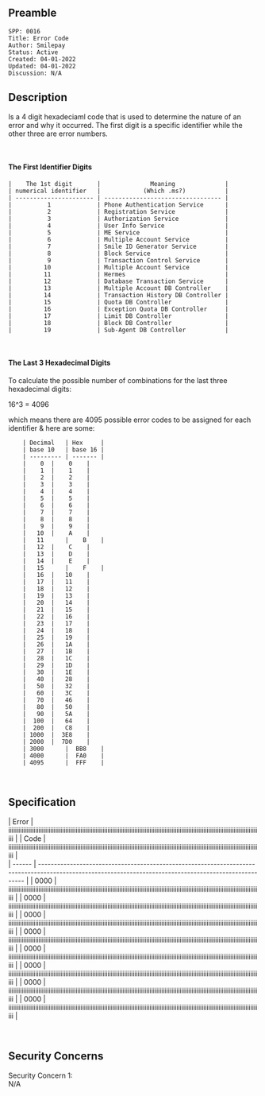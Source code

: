 ## Preamble

```
SPP: 0016
Title: Error Code
Author: Smilepay
Status: Active
Created: 04-01-2022
Updated: 04-01-2022
Discussion: N/A
```

## Description
Is a 4 digit hexadeciaml code that is used to determine the nature of an error and why it occurred. The first digit is a specific identifier while the other three are error numbers.

<br />

#### The First Identifier Digits
```
|    The 1st digit       |              Meaning              |
| numerical identifier   |            (Which .ms?)           |  
| ---------------------- | --------------------------------- |
|          1             | Phone Authentication Service      |
|          2             | Registration Service              |
|          3             | Authorization Service             |
|          4             | User Info Service                 |
|          5             | ME Service                        |
|          6             | Multiple Account Service          |
|          7             | Smile ID Generator Service        |
|          8             | Block Service                     |
|          9             | Transaction Control Service       |
|         10             | Multiple Account Service          |
|         11             | Hermes                            |
|         12             | Database Transaction Service      |
|         13             | Multiple Account DB Controller    |
|         14             | Transaction History DB Controller |
|         15             | Quota DB Controller               |
|         16             | Exception Quota DB Controller     |
|         17             | Limit DB Controller               |
|         18             | Block DB Controller               |
|         19             | Sub-Agent DB Controller           |    
```

<br />

#### The Last 3 Hexadecimal Digits
To calculate the possible number of combinations for the last three hexadecimal digits: <br /> 

16^3 = 4096
                   
which means there are 4095 possible error codes to be assigned for each identifier & here are some:
``` 
    | Decimal   | Hex     | 
    | base 10   | base 16 |
    | --------- | ------- |
    |    0	|    0    |
    |    1	|    1    |
    |    2	|    2    |
    |    3	|    3    |
    |    4	|    4    |
    |    5	|    5    |
    |    6	|    6    |
    |    7	|    7    |
    |    8	|    8    |
    |    9	|    9    |
    |   10	|    A    |
    |   11      |    B    |
    |   12	|    C    |
    |   13	|    D    |
    |   14	|    E    |
    |   15      |    F    |
    |   16	|   10    |
    |   17	|   11    |
    |   18	|   12    |
    |   19	|   13    |
    |   20	|   14    |
    |   21	|   15    |
    |   22	|   16    |
    |   23	|   17    |
    |   24	|   18    |
    |   25	|   19    |
    |   26	|   1A    |
    |   27	|   1B    |
    |   28	|   1C    |
    |   29	|   1D    |
    |   30	|   1E    |
    |   40	|   28    |
    |   50	|   32    |
    |   60	|   3C    |
    |   70	|   46    |
    |   80	|   50    |
    |   90	|   5A    |
    |  100	|   64    |
    |  200	|   C8    |
    | 1000	|  3E8    |
    | 2000	|  7D0    |
    | 3000      |  BB8    |
    | 4000      |  FA0    |
    | 4095      |  FFF    |
```

<br />

## Specification

|  Error | iiiiiiiiiiiiiiiiiiiiiiiiiiiiiiiiiiiiiiiiiiiiiiiiiiiiiiiiiiiiiiiiiiiiiiiiiiiiiiiiiiiiiiiiiiiiiiiiiiiiiiiiiiiiiiiiiiiiiiiiiiiiiiiiiiiiiiiiiiiiiiiiiiiiiii |
|  Code  | iiiiiiiiiiiiiiiiiiiiiiiiiiiiiiiiiiiiiiiiiiiiiiiiiiiiiiiiiiiiiiiiiiiiiiiiiiiiiiiiiiiiiiiiiiiiiiiiiiiiiiiiiiiiiiiiiiiiiiiiiiiiiiiiiiiiiiiiiiiiiiiiiiiiiii |  
| ------ | ------------------------------------------------------------------------------------------------------------------------------------------------------- |
|  0000  | iiiiiiiiiiiiiiiiiiiiiiiiiiiiiiiiiiiiiiiiiiiiiiiiiiiiiiiiiiiiiiiiiiiiiiiiiiiiiiiiiiiiiiiiiiiiiiiiiiiiiiiiiiiiiiiiiiiiiiiiiiiiiiiiiiiiiiiiiiiiiiiiiiiiiii |
|  0000  | iiiiiiiiiiiiiiiiiiiiiiiiiiiiiiiiiiiiiiiiiiiiiiiiiiiiiiiiiiiiiiiiiiiiiiiiiiiiiiiiiiiiiiiiiiiiiiiiiiiiiiiiiiiiiiiiiiiiiiiiiiiiiiiiiiiiiiiiiiiiiiiiiiiiiii |
|  0000  | iiiiiiiiiiiiiiiiiiiiiiiiiiiiiiiiiiiiiiiiiiiiiiiiiiiiiiiiiiiiiiiiiiiiiiiiiiiiiiiiiiiiiiiiiiiiiiiiiiiiiiiiiiiiiiiiiiiiiiiiiiiiiiiiiiiiiiiiiiiiiiiiiiiiiii |
|  0000  | iiiiiiiiiiiiiiiiiiiiiiiiiiiiiiiiiiiiiiiiiiiiiiiiiiiiiiiiiiiiiiiiiiiiiiiiiiiiiiiiiiiiiiiiiiiiiiiiiiiiiiiiiiiiiiiiiiiiiiiiiiiiiiiiiiiiiiiiiiiiiiiiiiiiiii |
|  0000  | iiiiiiiiiiiiiiiiiiiiiiiiiiiiiiiiiiiiiiiiiiiiiiiiiiiiiiiiiiiiiiiiiiiiiiiiiiiiiiiiiiiiiiiiiiiiiiiiiiiiiiiiiiiiiiiiiiiiiiiiiiiiiiiiiiiiiiiiiiiiiiiiiiiiiii |
|  0000  | iiiiiiiiiiiiiiiiiiiiiiiiiiiiiiiiiiiiiiiiiiiiiiiiiiiiiiiiiiiiiiiiiiiiiiiiiiiiiiiiiiiiiiiiiiiiiiiiiiiiiiiiiiiiiiiiiiiiiiiiiiiiiiiiiiiiiiiiiiiiiiiiiiiiiii |
|  0000  | iiiiiiiiiiiiiiiiiiiiiiiiiiiiiiiiiiiiiiiiiiiiiiiiiiiiiiiiiiiiiiiiiiiiiiiiiiiiiiiiiiiiiiiiiiiiiiiiiiiiiiiiiiiiiiiiiiiiiiiiiiiiiiiiiiiiiiiiiiiiiiiiiiiiiii |
|  0000  | iiiiiiiiiiiiiiiiiiiiiiiiiiiiiiiiiiiiiiiiiiiiiiiiiiiiiiiiiiiiiiiiiiiiiiiiiiiiiiiiiiiiiiiiiiiiiiiiiiiiiiiiiiiiiiiiiiiiiiiiiiiiiiiiiiiiiiiiiiiiiiiiiiiiiii |

<br />

## Security Concerns
Security Concern 1: <br />
N/A
